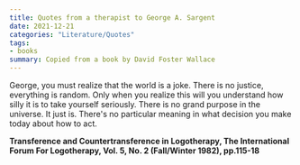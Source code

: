 ```yaml
---
title: Quotes from a therapist to George A. Sargent
date: 2021-12-21
categories: "Literature/Quotes"
tags:
- books
summary: Copied from a book by David Foster Wallace
---
```


George, you must realize that the world is a joke. 
There is no justice, everything is random. 
Only when you realize this will you understand how silly it is to take yourself seriously. 
There is no grand purpose in the universe. 
It just is. 
There's no particular meaning in what decision you make today about how to act.

**Transference and Countertransference in Logotherapy, The International Forum For Logotherapy, Vol. 5, No. 2 (Fall/Winter 1982), pp.115-18**
